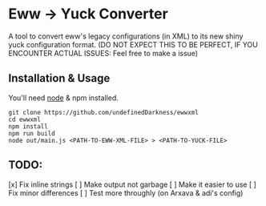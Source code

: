 # Eww -> Yuck Converter
A tool to convert eww's legacy configurations (in XML) to its new shiny
yuck configuration format.
(DO NOT EXPECT THIS TO BE PERFECT, IF YOU ENCOUNTER ACTUAL ISSUES: Feel free to make a issue)

## Installation & Usage
You'll need [node](https://nodejs.org/en/download/package-manager/) & npm installed.
```
git clone https://github.com/undefinedDarkness/ewwxml
cd ewwxml
npm install
npm run build
node out/main.js <PATH-TO-EWW-XML-FILE> > <PATH-TO-YUCK-FILE> 
```


## TODO:
[x] Fix inline strings
[ ] Make output not garbage
[ ] Make it easier to use
[ ] Fix minor differences
[ ] Test more throughly (on Arxava & adi's config)


